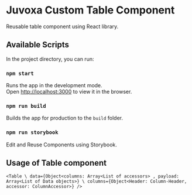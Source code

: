 # Juvoxa Custom Table Component

Reusable table component using React library.

## Available Scripts

In the project directory, you can run:

### `npm start`

Runs the app in the development mode.\
Open [http://localhost:3000](http://localhost:3000) to view it in the browser.

### `npm run build`

Builds the app for production to the `build` folder.

### `npm run storybook`

Edit and Reuse Components using Storybook.

## Usage of Table component

`<Table \
    data={Object<columns: Array<List of accessors> , payload: Array<List of Data objects>} \
    columns={Object<Header: Column-Header, accessor: ColumnAccessor>} />`
